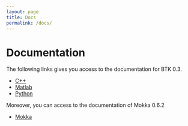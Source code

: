 ```yaml
---
layout: page
title: Docs
permalink: /docs/
---
```


# Documentation

The following links gives you access to the documentation for BTK 0.3.

  - [C++](http://biomechanical-toolkit.github.io/docs/API/) 
  - [Matlab](http://biomechanical-toolkit.github.io/docs/Wrapping/Matlab/)
  - [Python](http://biomechanical-toolkit.github.io/docs/Wrapping/Python/)  

Moreover, you can access to the documentation of Mokka 0.6.2
  - [Mokka](http://biomechanical-toolkit.github.io/docs/Mokka/index.html) 